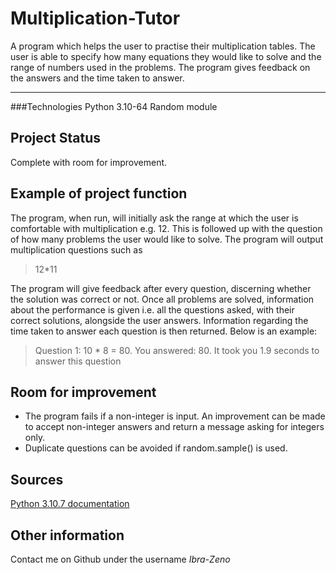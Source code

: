 # Multiplication-Tutor
A program which helps the user to practise their multiplication tables. The user is able to specify how many equations they would like to solve and the range of numbers used in the problems. The program gives feedback on the answers and the time taken to answer.

---

###Technologies
Python 3.10-64
Random module

## Project Status
Complete with room for improvement.

## Example of project function

The program, when run, will initially ask the range at which the user is comfortable with multiplication e.g. 12. This is followed up with the question of how many problems the user would like to solve. The program will output multiplication questions such as

>12*11

The program will give feedback after every question, discerning whether the solution was correct or not. Once all problems are solved, information about the performance is given i.e. all the questions asked, with their correct solutions, alongside the user answers. Information regarding the time taken to answer each question is then returned. Below is an example:

>Question 1: 10 * 8 = 80.
  >You answered: 80.
 >It took you 1.9 seconds to answer this question


## Room for improvement
- The program fails if a non-integer is input. An improvement can be made to accept non-integer answers and return a message asking for integers only.
- Duplicate questions can be avoided if random.sample() is used.

## Sources 
[Python 3.10.7 documentation](https://docs.python.org/3/)

## Other information
Contact me on Github under the username *Ibra-Zeno*
